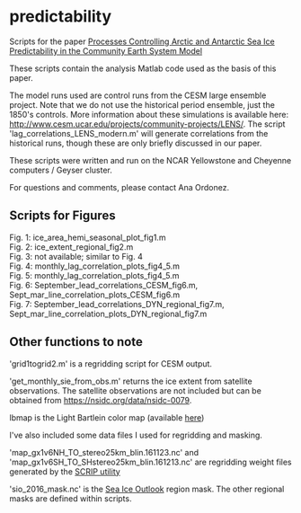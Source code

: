 # predictability
Scripts for the paper [Processes Controlling Arctic and Antarctic Sea Ice Predictability in the Community Earth System Model](https://journals.ametsoc.org/doi/full/10.1175/JCLI-D-18-0348.1)

These scripts contain the analysis Matlab code used as the basis of this paper.

The model runs used are control runs from the CESM large ensemble project. Note that we do not use the 
historical period ensemble, just the 1850's controls. More information about these simulations
is available here: http://www.cesm.ucar.edu/projects/community-projects/LENS/. The script 
'lag_correlations_LENS_modern.m' will generate correlations from the historical runs, though 
these are only briefly discussed in our paper.

These scripts were written and run on the NCAR Yellowstone and Cheyenne computers / Geyser cluster.

For questions and comments, please contact Ana Ordonez.

## Scripts for Figures
Fig. 1: ice_area_hemi_seasonal_plot_fig1.m  
Fig. 2: ice_extent_regional_fig2.m  
Fig. 3: not available; similar to Fig. 4  
Fig. 4: monthly_lag_correlation_plots_fig4_5.m  
Fig. 5: monthly_lag_correlation_plots_fig4_5.m  
Fig. 6: September_lead_correlations_CESM_fig6.m, Sept_mar_line_correlation_plots_CESM_fig6.m  
Fig. 7: September_lead_correlations_DYN_regional_fig7.m, Sept_mar_line_correlation_plots_DYN_regional_fig7.m  

## Other functions to note
'grid1togrid2.m' is a regridding script for CESM output. 

'get_monthly_sie_from_obs.m' returns the ice extent from satellite observations. The satellite 
observations are not included but can be obtained from https://nsidc.org/data/nsidc-0079.

lbmap is the Light Bartlein color map (available [here](https://www.mathworks.com/matlabcentral/fileexchange/17555-light-bartlein-color-maps))

I've also included some data files I used for regridding and masking. 

'map_gx1v6NH_TO_stereo25km_blin.161123.nc' and 'map_gx1v6SH_TO_SHstereo25km_blin.161213.nc' are regridding weight files generated by the [SCRIP utility](https://www.earthsystemcog.org/projects/regridweightgen/)

'sio_2016_mask.nc' is the [Sea Ice Outlook](https://www.arcus.org/sipn/sea-ice-outlook) region mask.
The other regional masks are defined within scripts.
